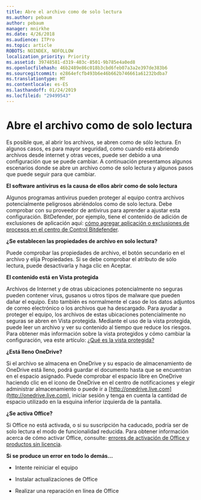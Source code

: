 ```yaml
---
title: Abre el archivo como de solo lectura
ms.author: pebaum
author: pebaum
manager: mnirkhe
ms.date: 4/26/2018
ms.audience: ITPro
ms.topic: article
ROBOTS: NOINDEX, NOFOLLOW
localization_priority: Priority
ms.assetid: 39748581-d319-403c-8501-9b785e4a0ed8
ms.openlocfilehash: 46b2489e86c018b3cbd6feb07a3a2e397de383b6
ms.sourcegitcommit: e2864efcfb493b6e46b662b746661a61232bdba7
ms.translationtype: MT
ms.contentlocale: es-ES
ms.lasthandoff: 01/24/2019
ms.locfileid: "29499543"
---
```

# <a name="file-open-read-only"></a>Abre el archivo como de solo lectura

Es posible que, al abrir los archivos, se abren como de sólo lectura. En algunos casos, es para mayor seguridad, como cuando está abriendo archivos desde internet y otras veces, puede ser debido a una configuración que se puede cambiar. A continuación presentamos algunos escenarios donde se abre un archivo como de solo lectura y algunos pasos que puede seguir para que cambiar.
  
 **El software antivirus es la causa de ellos abrir como de solo lectura**
  
Algunos programas antivirus pueden proteger al equipo contra archivos potencialmente peligrosos abriéndolos como de solo lectura. Debe comprobar con su proveedor de antivirus para aprender a ajustar esta configuración. BitDefender, por ejemplo, tiene el contenido de adición de exclusiones de aplicación aquí: [cómo agregar aplicación o exclusiones de procesos en el centro de Control Bitdefender](https://www.bitdefender.com/support/how-to-add-application-or-process-exclusions-in-bitdefender-control-center-1119.mdl).
  
 **¿Se establecen las propiedades de archivo en solo lectura?**
  
Puede comprobar las propiedades de archivo, el botón secundario en el archivo y elija Propiedades. Si se debe comprobar el atributo de sólo lectura, puede desactivarla y haga clic en Aceptar.
  
 **El contenido está en Vista protegida**
  
Archivos de Internet y de otras ubicaciones potencialmente no seguras pueden contener virus, gusanos u otros tipos de malware que pueden dañar el equipo. Esto también es normalmente el caso de los datos adjuntos de correo electrónico o los archivos que ha descargado. Para ayudar a proteger el equipo, los archivos de estas ubicaciones potencialmente no seguras se abren en Vista protegida. Mediante el uso de la vista protegida, puede leer un archivo y ver su contenido al tiempo que reduce los riesgos. Para obtener más información sobre la vista protegidos y cómo cambiar la configuración, vea este artículo: [¿Qué es la vista protegida?](https://support.office.com/en-us/article/d6f09ac7-e6b9-4495-8e43-2bbcdbcb6653)
  
 **¿Está lleno OneDrive?**
  
Si el archivo se almacena en OneDrive y su espacio de almacenamiento de OneDrive está lleno, podrá guardar el documento hasta que se encuentran en el espacio asignado. Puede comprobar el espacio libre en OneDrive haciendo clic en el icono de OneDrive en el centro de notificaciones y elegir administrar almacenamiento o puede ir a [http://onedrive.live.com](http://onedrive.live.com), iniciar sesión y tenga en cuenta la cantidad de espacio utilizado en la esquina inferior izquierda de la pantalla.
  
 **¿Se activa Office?**
  
Si Office no está activada, o si su suscripción ha caducado, podría ser de solo lectura el modo de funcionalidad reducida. Para obtener información acerca de cómo activar Office, consulte: [errores de activación de Office y productos sin licencia](https://support.office.com/en-us/article/0d23d3c0-c19c-4b2f-9845-5344fedc4380).
  
 **Si se produce un error en todo lo demás...**
  
- Intente reiniciar el equipo
    
- Instalar actualizaciones de Office
    
- Realizar una reparación en línea de Office
    

